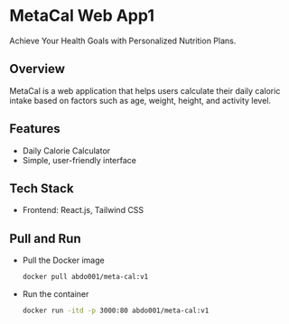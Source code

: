 # MetaCal Web App1 

Achieve Your Health Goals with Personalized Nutrition Plans.


## Overview

MetaCal is a web application that helps users calculate their daily caloric intake based on factors such as age, weight, height, and activity level.


## Features

- Daily Calorie Calculator
- Simple, user-friendly interface


## Tech Stack
- Frontend: React.js, Tailwind CSS


## Pull and Run

- Pull the Docker image
  ```sh
  docker pull abdo001/meta-cal:v1

- Run the container
  ```sh
  docker run -itd -p 3000:80 abdo001/meta-cal:v1
